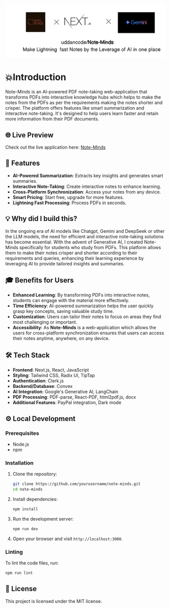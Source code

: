 ![Note-Minds Banner](public/Banner.png)

# 💥Introduction

Note-Minds is an AI-powered PDF note-taking web-application that transforms PDFs into interactive knowledge hubs which helps to make the notes from the PDFs as per the requirements making the notes shorter and crisper. The platform offers features like smart summarization and interactive note-taking. It's designed to help users learn faster and retain more information from their PDF documents.


## 🌐 Live Preview

Check out the live application here: [Note-Minds](https://note-minds.vercel.app/)

## 🌟 Features

- **AI-Powered Summarization**: Extracts key insights and generates smart summaries.
- **Interactive Note-Taking**: Create interactive notes to enhance learning.
- **Cross-Platform Synchronization**: Access your notes from any device.
- **Smart Pricing**: Start free, upgrade for more features.
- **Lightning Fast Processing**: Process PDFs in seconds.

## 💡 Why did I build this?

In the ongoing era of AI models like Chatgpt, Gemini and DeepSeek or other the LLM models, the need for efficient and interactive note-taking solutions has become essential. With the advent of Generative AI, I created Note-Minds specifically for students who study from PDFs. This platform allows them to make their notes crisper and shorter according to their requirements and queries, enhancing their learning experience by leveraging AI to provide tailored insights and summaries.


## 🎓 Benefits for Users

- **Enhanced Learning**: By transforming PDFs into interactive notes, students can engage with the material more effectively.
- **Time Efficiency**: AI-powered summarization helps the user quickly grasp key concepts, saving valuable study time.
- **Customization**: Users can tailor their notes to focus on areas they find most challenging or important.
- **Accessibility**: As **Note-Minds** is a web-application which allows the users for cross-platform synchronization ensures that users can access their notes anytime, anywhere, on any device.



## 🛠️ Tech Stack

- **Frontend**: Next.js, React, JavaScript
- **Styling**: Tailwind CSS, Radix UI, TipTap
- **Authentication**: Clerk.js
- **Backend/Database**: Convex
- **AI Integration**: Google's Generative AI, LangChain
- **PDF Processing**: PDF-parse, React-PDF, html2pdf.js, docx
- **Additional Features**: PayPal integration, Dark mode

## ⚙️ Local Development

### Prerequisites

- Node.js
- npm

### Installation

1. Clone the repository:
   ```bash
   git clone https://github.com/yourusername/note-minds.git
   cd note-minds
   ```

2. Install dependencies:
   ```bash
   npm install
   ```

3. Run the development server:
   ```bash
   npm run dev
   ```

4. Open your browser and visit `http://localhost:3000`.

### Linting

To lint the code files, run:
```bash
npm run lint
```

## 📜 License

This project is licensed under the MIT license.
